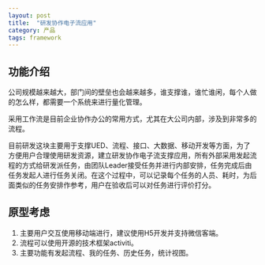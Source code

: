 ```yaml
---
layout: post
title:  "研发协作电子流应用"
category: 产品
tags: framework
---
```


## 功能介绍

公司规模越来越大，部门间的壁垒也会越来越多，谁支撑谁，谁忙谁闲，每个人做的怎么样，都需要一个系统来进行量化管理。

采用工作流是目前企业协作办公的常用方式，尤其在大公司内部，涉及到非常多的流程。

目前研发这块主要用于支撑UED、流程、接口、大数据、移动开发等方面，为了方便用户合理使用研发资源，建立研发协作电子流支撑应用，所有外部采用发起流程的方式给研发派任务，由团队Leader接受任务并进行内部安排，任务完成后由任务发起人进行任务关闭。在这个过程中，可以记录每个任务的人员、耗时，为后面类似的任务安排作参考，用户在验收后可以对任务进行评价打分。

## 原型考虑

1. 主要用户交互使用移动端进行，建议使用H5开发并支持微信客端。
2. 流程可以使用开源的技术框架activiti。
3. 主要功能有发起流程、我的任务、历史任务，统计视图。



